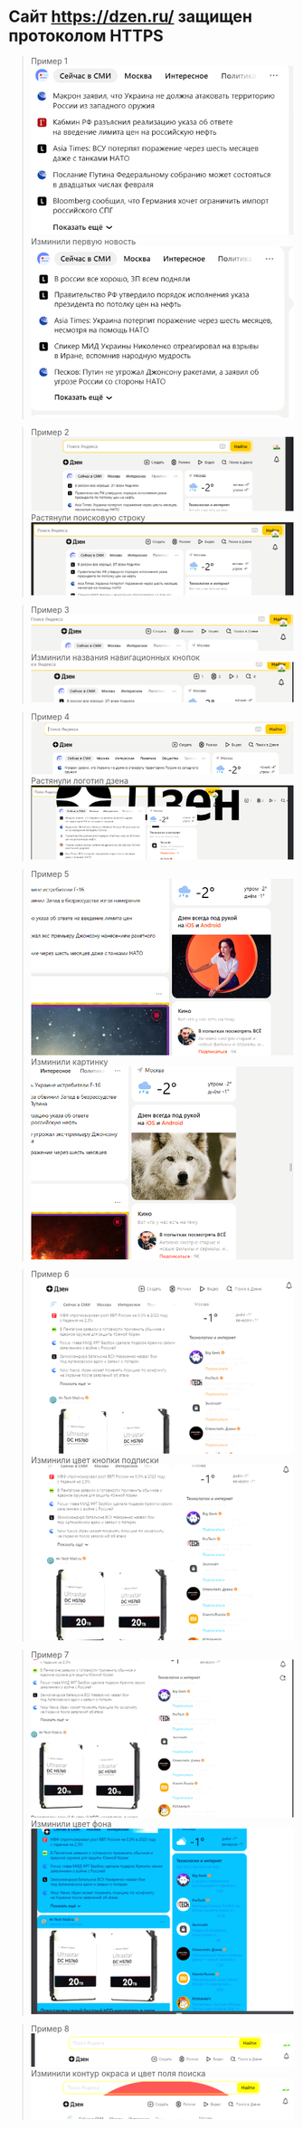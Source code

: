 # Сайт https://dzen.ru/ защищен протоколом HTTPS
> Пример 1
![Было](./img/a1.PNG)
> Изминили первую новость
![Стало](./img/b1.PNG)

> Пример 2
![Было](./img/a2.PNG)
> Растянули поисковую строку
![Стало](./img/b2.PNG)


> Пример 3
![было](./img/a3.PNG)
>  Изминили названия навигационных кнопок
![стало](./img/b3.PNG)

> Пример 4
![было](./img/a4.PNG)
> Растянули логотип дзена
![стало](./img/b4.PNG)


> Пример 5
![было](./img/a5.PNG)
>Изминили картинку
![стало](./img/b5.PNG)

 > Пример 6
 ![было](.//img/a11.png)
 > Изминили цвет кнопки подписки
 ![Стало](./img/b11.png)

 > Пример 7
 ![Было](./img/a22.png)
> Изминили цвет фона
 ![Стало](.//img/b22.png)

 > Пример 8
 ![Было](./img/a33.png)
> Изминили контур окраса и цвет поля поиска
 ![Стало](./img/b33.png)